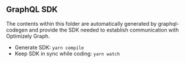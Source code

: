 GraphQL SDK
-
The contents within this folder are automatically generated by graphql-codegen and provide the SDK needed to establish communication with Optimizely Graph.

- Generate SDK: `yarn compile`
- Keep SDK in sync while coding: `yarn watch`